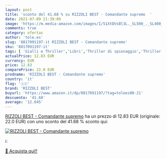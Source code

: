 ```yaml
---
layout: post
title: 'sconto del 41.68 % su RIZZOLI BEST - Comandante supremo  '
date: 2021-07-09 21:39:09
image: 'https://m.media-amazon.com/images/I/51XtDVsBl3L._SL500_._SL400_.jpg'
comments: true
category: ofertas
author: 'tole.es'
slug: '8817091197-it RIZZOLI BEST - Comandante supremo'
sku: '8817091197-it'
tags: [ 'Gialli e Thriller','Libri','Thriller di spionaggio','Thriller e suspense','Thriller su spie e politica','rizzoli best', ]
actualPrice: 12.83 EUR
currency: EUR
price: 12.83
comparePrice: 22.0 EUR
prodname: 'RIZZOLI BEST - Comandante supremo'
country: 'it'
flag: '🇮🇹'
brand: 'RIZZOLI BEST'
buyurl: 'https://www.amazon.it/dp/8817091197/?tag=tolees00-21'
descuento: '41.68'
average: '12.645'
---
```


[RIZZOLI BEST - Comandante supremo](https://www.amazon.it/dp/8817091197/?tag=tolees00-21) ha un prezzo di 12.83 EUR (originale: 22.0 EUR) con uno sconto del 41.68 % sconto qui:

[![RIZZOLI BEST - Comandante supremo](https://m.media-amazon.com/images/I/51XtDVsBl3L._SL500_._SL400_.jpg)](https://www.amazon.it/dp/8817091197/?tag=tolees00-21)

ℹ️:


[🛒 Acquista qui!!](https://www.amazon.it/dp/8817091197/?tag=tolees00-21)
